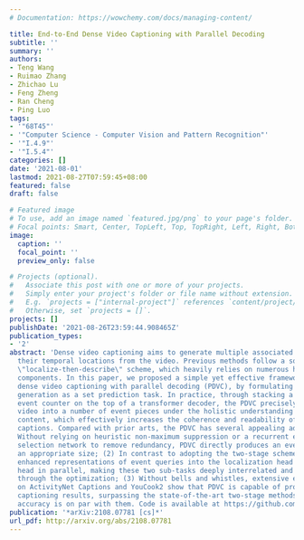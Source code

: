 ```yaml
---
# Documentation: https://wowchemy.com/docs/managing-content/

title: End-to-End Dense Video Captioning with Parallel Decoding
subtitle: ''
summary: ''
authors:
- Teng Wang
- Ruimao Zhang
- Zhichao Lu
- Feng Zheng
- Ran Cheng
- Ping Luo
tags:
- '"68T45"'
- '"Computer Science - Computer Vision and Pattern Recognition"'
- '"I.4.9"'
- '"I.5.4"'
categories: []
date: '2021-08-01'
lastmod: 2021-08-27T07:59:45+08:00
featured: false
draft: false

# Featured image
# To use, add an image named `featured.jpg/png` to your page's folder.
# Focal points: Smart, Center, TopLeft, Top, TopRight, Left, Right, BottomLeft, Bottom, BottomRight.
image:
  caption: ''
  focal_point: ''
  preview_only: false

# Projects (optional).
#   Associate this post with one or more of your projects.
#   Simply enter your project's folder or file name without extension.
#   E.g. `projects = ["internal-project"]` references `content/project/deep-learning/index.md`.
#   Otherwise, set `projects = []`.
projects: []
publishDate: '2021-08-26T23:59:44.908465Z'
publication_types:
- '2'
abstract: 'Dense video captioning aims to generate multiple associated captions with
  their temporal locations from the video. Previous methods follow a sophisticated
  \"localize-then-describe\" scheme, which heavily relies on numerous hand-crafted
  components. In this paper, we proposed a simple yet effective framework for end-to-end
  dense video captioning with parallel decoding (PDVC), by formulating the dense caption
  generation as a set prediction task. In practice, through stacking a newly proposed
  event counter on the top of a transformer decoder, the PDVC precisely segments the
  video into a number of event pieces under the holistic understanding of the video
  content, which effectively increases the coherence and readability of predicted
  captions. Compared with prior arts, the PDVC has several appealing advantages: (1)
  Without relying on heuristic non-maximum suppression or a recurrent event sequence
  selection network to remove redundancy, PDVC directly produces an event set with
  an appropriate size; (2) In contrast to adopting the two-stage scheme, we feed the
  enhanced representations of event queries into the localization head and caption
  head in parallel, making these two sub-tasks deeply interrelated and mutually promoted
  through the optimization; (3) Without bells and whistles, extensive experiments
  on ActivityNet Captions and YouCook2 show that PDVC is capable of producing high-quality
  captioning results, surpassing the state-of-the-art two-stage methods when its localization
  accuracy is on par with them. Code is available at https://github.com/ttengwang/PDVC.'
publication: '*arXiv:2108.07781 [cs]*'
url_pdf: http://arxiv.org/abs/2108.07781
---
```

